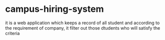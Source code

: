 # campus-hiring-system
it is a web application which keeps a record of all student and according to the requirement of company, it filter out those dtudents who will satisfy the criteria
